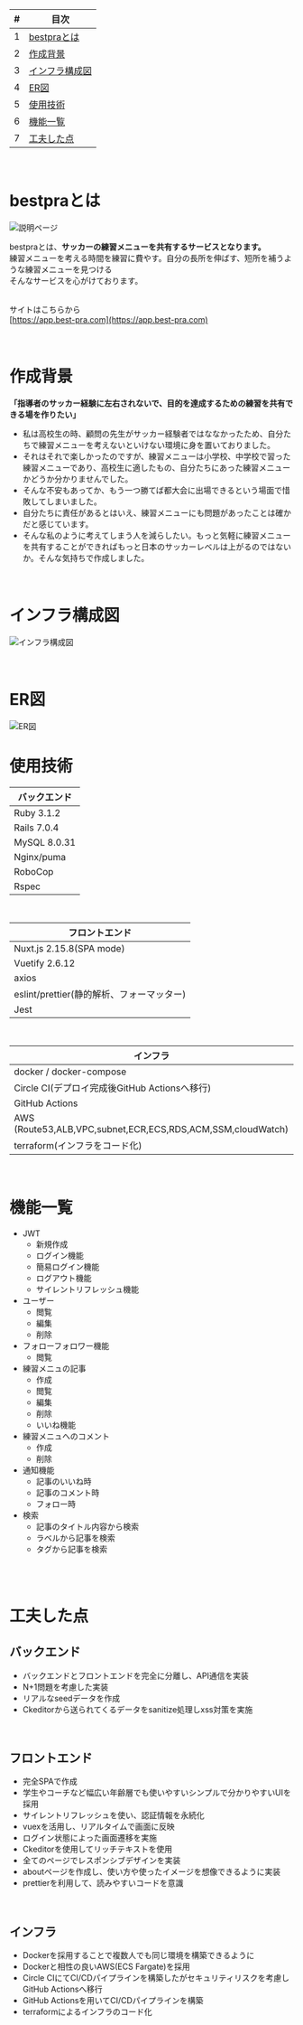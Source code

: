 | # | 目次 |
| ---- | ---|
| 1 | [bestpraとは](#bestpraとは) |
| 2 | [作成背景](#作成背景) |
| 3 | [インフラ構成図](#インフラ構成図) |
| 4 | [ER図](#er図) |
| 5 | [使用技術](#使用技術) |
| 6 | [機能一覧](#機能一覧) |
| 7 | [工夫した点](#工夫した点) |

<br />

# bestpraとは
![説明ページ](/design/img/about-page.gif)
<!-- 実際に使用した動画や背景画像を差し込み -->
bestpraとは、**サッカーの練習メニューを共有するサービスとなります。**  
練習メニューを考える時間を練習に費やす。自分の長所を伸ばす、短所を補うような練習メニューを見つける  
そんなサービスを心がけております。  
<br />

<!-- こちらからご覧ください(作成中)   -->
<!-- URL添付 -->
サイトはこちらから<br />
[https://app.best-pra.com](https://app.best-pra.com)

<br />

# 作成背景
**「指導者のサッカー経験に左右されないで、目的を達成するための練習を共有できる場を作りたい」**  
- 私は高校生の時、顧問の先生がサッカー経験者ではななかったため、自分たちで練習メニューを考えないといけない環境に身を置いておりました。
- それはそれで楽しかったのですが、練習メニューは小学校、中学校で習った練習メニューであり、高校生に適したもの、自分たちにあった練習メニューかどうか分かりませんでした。
- そんな不安もあってか、もう一つ勝てば都大会に出場できるという場面で惜敗してしまいました。
- 自分たちに責任があるとはいえ、練習メニューにも問題があったことは確かだと感じています。
- そんな私のように考えてしまう人を減らしたい。もっと気軽に練習メニューを共有することができればもっと日本のサッカーレベルは上がるのではないか。そんな気持ちで作成しました。

<br />

# インフラ構成図
![インフラ構成図](/design/infra.svg)

<br />

# ER図
![ER図](/design/img/ER.png)

# 使用技術
| バックエンド
----|
| Ruby 3.1.2 |
| Rails 7.0.4 |
| MySQL 8.0.31|
| Nginx/puma |
| RoboCop |
| Rspec |
<br />

| フロントエンド
----|
| Nuxt.js 2.15.8(SPA mode)  |
| Vuetify 2.6.12 |
| axios |
| eslint/prettier(静的解析、フォーマッター) |
| Jest |
<br />


| インフラ
----|
| docker / docker-compose  |
| Circle CI(デプロイ完成後GitHub Actionsへ移行) |
| GitHub Actions |
| AWS (Route53,ALB,VPC,subnet,ECR,ECS,RDS,ACM,SSM,cloudWatch) |
| terraform(インフラをコード化) |
<br />


# 機能一覧
- JWT
  - 新規作成
  - ログイン機能
  - 簡易ログイン機能
  - ログアウト機能
  - サイレントリフレッシュ機能
- ユーザー
  - 閲覧
  - 編集
  - 削除
- フォローフォロワー機能
  - 閲覧
- 練習メニュの記事
  - 作成
  - 閲覧
  - 編集
  - 削除
  - いいね機能
- 練習メニュへのコメント
  - 作成
  - 削除
- 通知機能
  - 記事のいいね時
  - 記事のコメント時
  - フォロー時
- 検索
  - 記事のタイトル内容から検索
  - ラベルから記事を検索
  - タグから記事を検索
<br />
<br />

# 工夫した点
## バックエンド
- バックエンドとフロントエンドを完全に分離し、API通信を実装
- N+1問題を考慮した実装
- リアルなseedデータを作成
- Ckeditorから送られてくるデータをsanitize処理しxss対策を実施

<br />

## フロントエンド
<!-- - SEOや画面描写速度を考えてSSR(universal)モードを採用 -->
- 完全SPAで作成
- 学生やコーチなど幅広い年齢層でも使いやすいシンプルで分かりやすいUIを採用
- サイレントリフレッシュを使い、認証情報を永続化
- vuexを活用し、リアルタイムで画面に反映
- ログイン状態によった画面遷移を実施
- Ckeditorを使用してリッチテキストを使用
- 全てのページでレスポンシブデザインを実装
- aboutページを作成し、使い方や使ったイメージを想像できるように実装
- prettierを利用して、読みやすいコードを意識

<br />

## インフラ
- Dockerを採用することで複数人でも同じ環境を構築できるように
- Dockerと相性の良いAWS(ECS Fargate)を採用
- Circle CIにてCI/CDパイプラインを構築したがセキュリティリスクを考慮しGitHub Actionsへ移行
- GitHub Actionsを用いてCI/CDパイプラインを構築
- terraformによるインフラのコード化


<!--
ファイルの命名規則
・component   => PascalCase
・その他       => kebab-case
・DOM         => kebab-case

props => kebab-case ->:kebak-case props[pascalCase]
emit => kebab-case -> this.$emit('my-emit')
 -->
